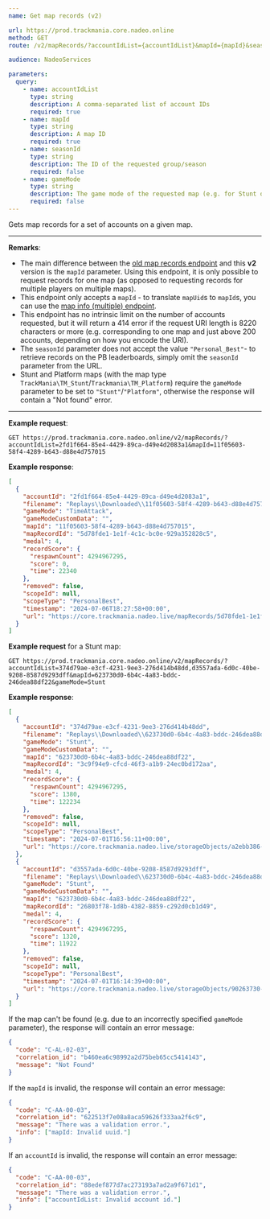 ```yaml
---
name: Get map records (v2)

url: https://prod.trackmania.core.nadeo.online
method: GET
route: /v2/mapRecords/?accountIdList={accountIdList}&mapId={mapId}&seasonId={seasonId}&gameMode={gameMode}

audience: NadeoServices

parameters:
  query:
    - name: accountIdList
      type: string
      description: A comma-separated list of account IDs
      required: true
    - name: mapId
      type: string
      description: A map ID
      required: true
    - name: seasonId
      type: string
      description: The ID of the requested group/season
      required: false
    - name: gameMode
      type: string
      description: The game mode of the requested map (e.g. for Stunt or Platform maps)
      required: false
---
```


Gets map records for a set of accounts on a given map.

---

**Remarks**:

- The main difference between the [old map records endpoint](/core/records/map-records) and this **v2** version is the `mapId` parameter. Using this endpoint, it is only possible to request records for one map (as opposed to requesting records for multiple players on multiple maps).
- This endpoint only accepts a `mapId` - to translate `mapUid`s to `mapId`s, you can use the [map info (multiple) endpoint](/core/maps/info-multiple).
- This endpoint has no intrinsic limit on the number of accounts requested, but it will return a 414 error if the request URI length is 8220 characters or more (e.g. corresponding to one map and just above 200 accounts, depending on how you encode the URI).
- The `seasonId` parameter does not accept the value `"Personal_Best"`- to retrieve records on the PB leaderboards, simply omit the `seasonId` parameter from the URL.
- Stunt and Platform maps (with the map type `TrackMania\TM_Stunt`/`Trackmania\TM_Platform`) require the `gameMode` parameter to be set to `"Stunt"`/`"Platform"`, otherwise the response will contain a "Not found" error.

---

**Example request**:

```plain
GET https://prod.trackmania.core.nadeo.online/v2/mapRecords/?accountIdList=2fd1f664-85e4-4429-89ca-d49e4d2083a1&mapId=11f05603-58f4-4289-b643-d88e4d757015
```

**Example response**:

```json
[
  {
    "accountId": "2fd1f664-85e4-4429-89ca-d49e4d2083a1",
    "filename": "Replays\\Downloaded\\11f05603-58f4-4289-b643-d88e4d757015_2fd1f664-85e4-4429-89ca-d49e4d2083a1_(0'22''34).replay.gbx",
    "gameMode": "TimeAttack",
    "gameModeCustomData": "",
    "mapId": "11f05603-58f4-4289-b643-d88e4d757015",
    "mapRecordId": "5d78fde1-1e1f-4c1c-bc0e-929a352828c5",
    "medal": 4,
    "recordScore": {
      "respawnCount": 4294967295,
      "score": 0,
      "time": 22340
    },
    "removed": false,
    "scopeId": null,
    "scopeType": "PersonalBest",
    "timestamp": "2024-07-06T18:27:58+00:00",
    "url": "https://core.trackmania.nadeo.live/mapRecords/5d78fde1-1e1f-4c1c-bc0e-929a352828c5/replay"
  }
]
```

**Example request** for a Stunt map:

```plain
GET https://prod.trackmania.core.nadeo.online/v2/mapRecords/?accountIdList=374d79ae-e3cf-4231-9ee3-276d414b48dd,d3557ada-6d0c-40be-9208-8587d9293dff&mapId=623730d0-6b4c-4a83-bddc-246dea88df22&gameMode=Stunt
```

**Example response**:

```json
[
  {
    "accountId": "374d79ae-e3cf-4231-9ee3-276d414b48dd",
    "filename": "Replays\\Downloaded\\623730d0-6b4c-4a83-bddc-246dea88df22_374d79ae-e3cf-4231-9ee3-276d414b48dd_(1380-2'2''23).replay.gbx",
    "gameMode": "Stunt",
    "gameModeCustomData": "",
    "mapId": "623730d0-6b4c-4a83-bddc-246dea88df22",
    "mapRecordId": "3c9f94e9-cfcd-46f3-a1b9-24ec0bd172aa",
    "medal": 4,
    "recordScore": {
      "respawnCount": 4294967295,
      "score": 1380,
      "time": 122234
    },
    "removed": false,
    "scopeId": null,
    "scopeType": "PersonalBest",
    "timestamp": "2024-07-01T16:56:11+00:00",
    "url": "https://core.trackmania.nadeo.live/storageObjects/a2ebb386-80d8-4e98-b9b9-8ec2259e1512"
  },
  {
    "accountId": "d3557ada-6d0c-40be-9208-8587d9293dff",
    "filename": "Replays\\Downloaded\\623730d0-6b4c-4a83-bddc-246dea88df22_d3557ada-6d0c-40be-9208-8587d9293dff_(1320-0'11''92).replay.gbx",
    "gameMode": "Stunt",
    "gameModeCustomData": "",
    "mapId": "623730d0-6b4c-4a83-bddc-246dea88df22",
    "mapRecordId": "26803f78-1d8b-4382-8859-c292d0cb1d49",
    "medal": 4,
    "recordScore": {
      "respawnCount": 4294967295,
      "score": 1320,
      "time": 11922
    },
    "removed": false,
    "scopeId": null,
    "scopeType": "PersonalBest",
    "timestamp": "2024-07-01T16:14:39+00:00",
    "url": "https://core.trackmania.nadeo.live/storageObjects/90263730-ad1c-4680-8d80-6aea02881809"
  }
]
```

If the map can't be found (e.g. due to an incorrectly specified `gameMode` parameter), the response will contain an error message:

```json
{
  "code": "C-AL-02-03",
  "correlation_id": "b460ea6c98992a2d75beb65cc5414143",
  "message": "Not Found"
}
```

If the `mapId` is invalid, the response will contain an error message:

```json
{
  "code": "C-AA-00-03",
  "correlation_id": "622513f7e08a8aca59626f333aa2f6c9",
  "message": "There was a validation error.",
  "info": ["mapId: Invalid uuid."]
}
```

If an `accountId` is invalid, the response will contain an error message:

```json
{
  "code": "C-AA-00-03",
  "correlation_id": "88edef877d7ac273193a7ad2a9f671d1",
  "message": "There was a validation error.",
  "info": ["accountIdList: Invalid account id."]
}
```
